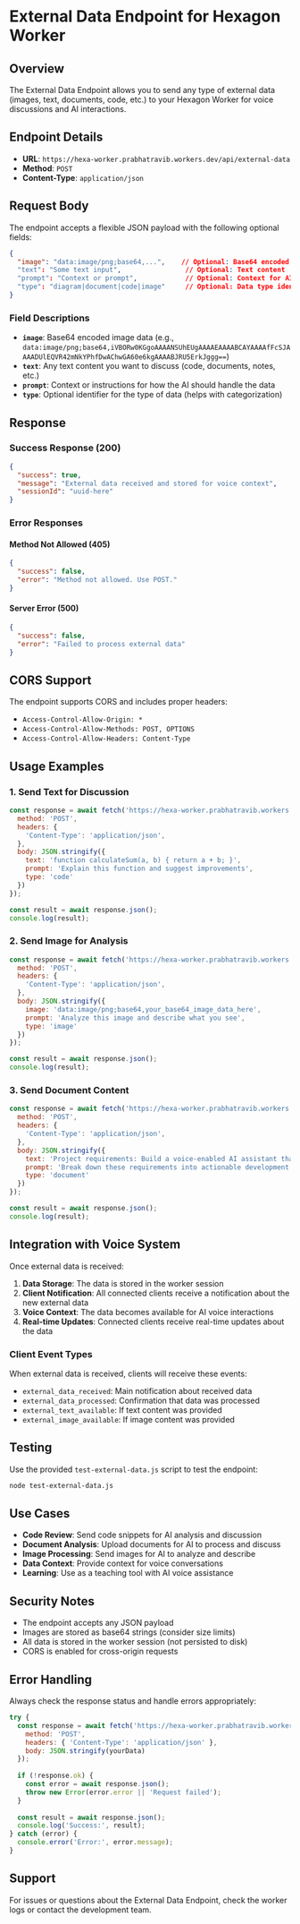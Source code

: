 # External Data Endpoint for Hexagon Worker

## Overview

The External Data Endpoint allows you to send any type of external data (images, text, documents, code, etc.) to your Hexagon Worker for voice discussions and AI interactions.

## Endpoint Details

- **URL**: `https://hexa-worker.prabhatravib.workers.dev/api/external-data`
- **Method**: `POST`
- **Content-Type**: `application/json`

## Request Body

The endpoint accepts a flexible JSON payload with the following optional fields:

```json
{
  "image": "data:image/png;base64,...",    // Optional: Base64 encoded image
  "text": "Some text input",                // Optional: Text content
  "prompt": "Context or prompt",            // Optional: Context for AI
  "type": "diagram|document|code|image"     // Optional: Data type identifier
}
```

### Field Descriptions

- **`image`**: Base64 encoded image data (e.g., `data:image/png;base64,iVBORw0KGgoAAAANSUhEUgAAAAEAAAABCAYAAAAfFcSJAAAADUlEQVR42mNkYPhfDwAChwGA60e6kgAAAABJRU5ErkJggg==`)
- **`text`**: Any text content you want to discuss (code, documents, notes, etc.)
- **`prompt`**: Context or instructions for how the AI should handle the data
- **`type`**: Optional identifier for the type of data (helps with categorization)

## Response

### Success Response (200)
```json
{
  "success": true,
  "message": "External data received and stored for voice context",
  "sessionId": "uuid-here"
}
```

### Error Responses

#### Method Not Allowed (405)
```json
{
  "success": false,
  "error": "Method not allowed. Use POST."
}
```

#### Server Error (500)
```json
{
  "success": false,
  "error": "Failed to process external data"
}
```

## CORS Support

The endpoint supports CORS and includes proper headers:
- `Access-Control-Allow-Origin: *`
- `Access-Control-Allow-Methods: POST, OPTIONS`
- `Access-Control-Allow-Headers: Content-Type`

## Usage Examples

### 1. Send Text for Discussion

```javascript
const response = await fetch('https://hexa-worker.prabhatravib.workers.dev/api/external-data', {
  method: 'POST',
  headers: {
    'Content-Type': 'application/json',
  },
  body: JSON.stringify({
    text: 'function calculateSum(a, b) { return a + b; }',
    prompt: 'Explain this function and suggest improvements',
    type: 'code'
  })
});

const result = await response.json();
console.log(result);
```

### 2. Send Image for Analysis

```javascript
const response = await fetch('https://hexa-worker.prabhatravib.workers.dev/api/external-data', {
  method: 'POST',
  headers: {
    'Content-Type': 'application/json',
  },
  body: JSON.stringify({
    image: 'data:image/png;base64,your_base64_image_data_here',
    prompt: 'Analyze this image and describe what you see',
    type: 'image'
  })
});

const result = await response.json();
console.log(result);
```

### 3. Send Document Content

```javascript
const response = await fetch('https://hexa-worker.prabhatravib.workers.dev/api/external-data', {
  method: 'POST',
  headers: {
    'Content-Type': 'application/json',
  },
  body: JSON.stringify({
    text: 'Project requirements: Build a voice-enabled AI assistant that can process external data and provide contextual responses.',
    prompt: 'Break down these requirements into actionable development tasks',
    type: 'document'
  })
});

const result = await response.json();
console.log(result);
```

## Integration with Voice System

Once external data is received:

1. **Data Storage**: The data is stored in the worker session
2. **Client Notification**: All connected clients receive a notification about the new external data
3. **Voice Context**: The data becomes available for AI voice interactions
4. **Real-time Updates**: Connected clients receive real-time updates about the data

### Client Event Types

When external data is received, clients will receive these events:

- `external_data_received`: Main notification about received data
- `external_data_processed`: Confirmation that data was processed
- `external_text_available`: If text content was provided
- `external_image_available`: If image content was provided

## Testing

Use the provided `test-external-data.js` script to test the endpoint:

```bash
node test-external-data.js
```

## Use Cases

- **Code Review**: Send code snippets for AI analysis and discussion
- **Document Analysis**: Upload documents for AI to process and discuss
- **Image Processing**: Send images for AI to analyze and describe
- **Data Context**: Provide context for voice conversations
- **Learning**: Use as a teaching tool with AI voice assistance

## Security Notes

- The endpoint accepts any JSON payload
- Images are stored as base64 strings (consider size limits)
- All data is stored in the worker session (not persisted to disk)
- CORS is enabled for cross-origin requests

## Error Handling

Always check the response status and handle errors appropriately:

```javascript
try {
  const response = await fetch('https://hexa-worker.prabhatravib.workers.dev/api/external-data', {
    method: 'POST',
    headers: { 'Content-Type': 'application/json' },
    body: JSON.stringify(yourData)
  });
  
  if (!response.ok) {
    const error = await response.json();
    throw new Error(error.error || 'Request failed');
  }
  
  const result = await response.json();
  console.log('Success:', result);
} catch (error) {
  console.error('Error:', error.message);
}
```

## Support

For issues or questions about the External Data Endpoint, check the worker logs or contact the development team.
